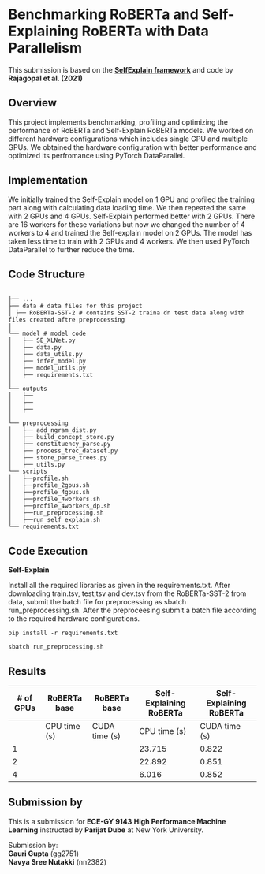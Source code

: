 # Benchmarking RoBERTa and Self-Explaining RoBERTa with Data Parallelism 

This submission is based on the **[SelfExplain framework](https://arxiv.org/abs/2103.12279)** and code by **Rajagopal et al. (2021)** 
<br>
## Overview

This project implements benchmarking, profiling and optimizing the performance of RoBERTa and Self-Explain RoBERTa models. We worked on different hardware configurations which includes single GPU and multiple GPUs. We obtained the hardware configuration with better performance and optimized its perfromance using PyTorch DataParallel. 
## Implementation

We initially trained the Self-Explain model on 1 GPU and profiled the training part along with calculating data loading time. We then repeated the same with 2 GPUs and 4 GPUs. Self-Explain performed better with 2 GPUs. There are 16 workers for these variations but now we changed the number of 4 workers to 4 and trained the Self-explain model on 2 GPUs. The model has taken less time to train with 2 GPUs and 4 workers. We then used PyTorch DataParallel to further reduce the time.
## Code Structure
```

├── ...
├── data # data files for this project
│ ├── RoBERTa-SST-2 # contains SST-2 traina dn test data along with files created aftre preprocessing
│ 
└── model # model code
│   ├── SE_XLNet.py
│   ├── data.py
│   ├── data_utils.py
│   ├── infer_model.py
│   ├── model_utils.py
│   ├── requirements.txt
│
└── outputs
│   ├──
│   ├──
│   ├──
│
└── preprocessing
│   ├── add_ngram_dist.py
│   ├── build_concept_store.py
│   ├── constituency_parse.py
│   ├── process_trec_dataset.py
│   ├── store_parse_trees.py
│   ├── utils.py
└── scripts
│   ├──profile.sh
│   ├──profile_2gpus.sh
│   ├──profile_4gpus.sh
│   ├──profile_4workers.sh
│   ├──profile_4workers_dp.sh
│   ├──run_preprocessing.sh
│   ├──run_self_explain.sh
└── requirements.txt

```
## Code Execution

**Self-Explain**

Install all the required libraries as given in the requirements.txt. After downloading train.tsv, test,tsv and dev.tsv from the RoBERTa-SST-2 from data, submit the batch file for preprocessing as sbatch run_preprocessing.sh. After the preproceesing submit a batch file according to the required hardware configurations.

``` shell
pip install -r requirements.txt
```

```
sbatch run_preprocessing.sh
```



## Results

| # of GPUs | RoBERTa base | RoBERTa base | Self-Explaining RoBERTa | Self-Explaining RoBERTa |
|-----------|--------------|--------|-------------------------|--------|
|           | CPU time (s) | CUDA time (s) | CPU time (s)           | CUDA time (s) |
| 1         |              |        | 23.715                  | 0.822  |
| 2         |              |        | 22.892                  | 0.851  |
| 4         |              |        | 6.016                   | 0.852  |


## Submission by

This is a submission for **ECE-GY 9143** **High Performance Machine Learning** instructed by **Parijat Dube** at New York University. 

Submission by: <br>**Gauri Gupta** (gg2751) <br>**Navya Sree Nutakki** (nn2382)
